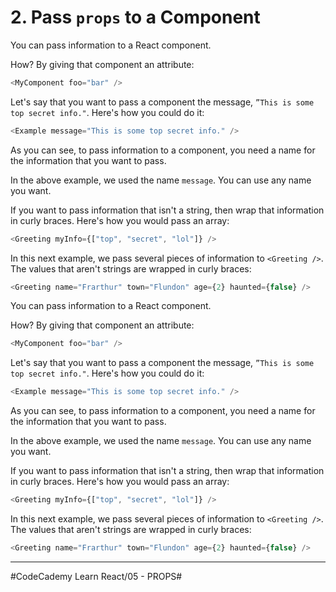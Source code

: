 # 2. Pass `props` to a Component
You can pass information to a React component.

How? By giving that component an attribute:

``` javascript
<MyComponent foo="bar" />
```

Let's say that you want to pass a component the message, `”This is some top secret info."`. Here's how you could do it:

``` javascript
<Example message="This is some top secret info." />
```

As you can see, to pass information to a component, you need a name for the information that you want to pass.

In the above example, we used the name `message`. You can use any name you want.

If you want to pass information that isn't a string, then wrap that information in curly braces. Here's how you would pass an array:

``` javascript
<Greeting myInfo={["top", "secret", "lol"]} />
```

In this next example, we pass several pieces of information to `<Greeting />`. The values that aren't strings are wrapped in curly braces:

``` javascript
<Greeting name="Frarthur" town="Flundon" age={2} haunted={false} />
```
You can pass information to a React component.

How? By giving that component an attribute:

``` javascript
<MyComponent foo="bar" />
```

Let's say that you want to pass a component the message, `”This is some top secret info."`. Here's how you could do it:

``` javascript
<Example message="This is some top secret info." />
```

As you can see, to pass information to a component, you need a name for the information that you want to pass.

In the above example, we used the name `message`. You can use any name you want.

If you want to pass information that isn't a string, then wrap that information in curly braces. Here's how you would pass an array:

``` javascript
<Greeting myInfo={["top", "secret", "lol"]} />
```

In this next example, we pass several pieces of information to `<Greeting />`. The values that aren't strings are wrapped in curly braces:

``` javascript
<Greeting name="Frarthur" town="Flundon" age={2} haunted={false} />
```
- - - -



#CodeCademy Learn React/05 - PROPS#